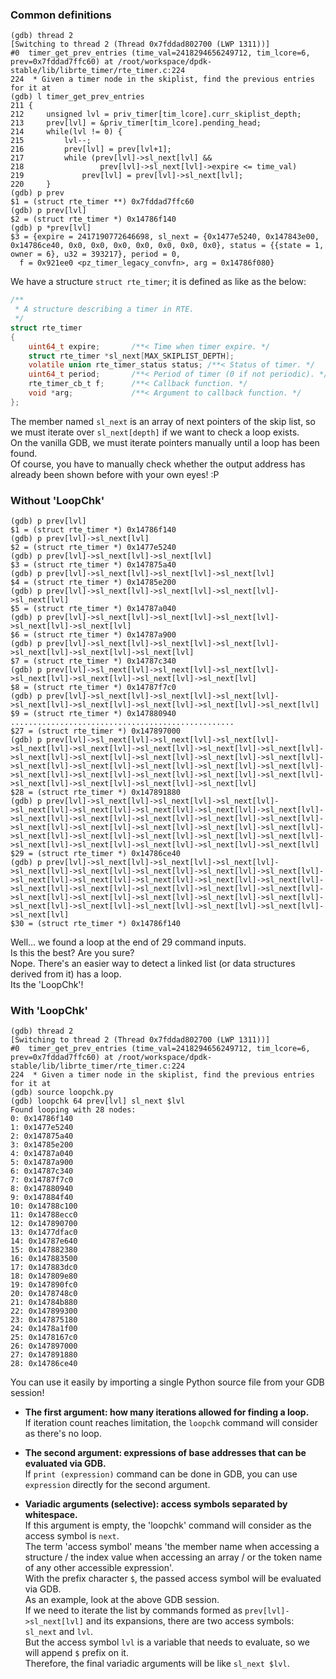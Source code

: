 ### Common definitions
```
(gdb) thread 2
[Switching to thread 2 (Thread 0x7fddad802700 (LWP 1311))]
#0  timer_get_prev_entries (time_val=2418294656249712, tim_lcore=6, prev=0x7fddad7ffc60) at /root/workspace/dpdk-stable/lib/librte_timer/rte_timer.c:224
224	 * Given a timer node in the skiplist, find the previous entries for it at
(gdb) l timer_get_prev_entries
211	{
212		unsigned lvl = priv_timer[tim_lcore].curr_skiplist_depth;
213		prev[lvl] = &priv_timer[tim_lcore].pending_head;
214		while(lvl != 0) {
215			lvl--;
216			prev[lvl] = prev[lvl+1];
217			while (prev[lvl]->sl_next[lvl] &&
218					prev[lvl]->sl_next[lvl]->expire <= time_val)
219				prev[lvl] = prev[lvl]->sl_next[lvl];
220		}
(gdb) p prev
$1 = (struct rte_timer **) 0x7fddad7ffc60
(gdb) p prev[lvl]
$2 = (struct rte_timer *) 0x14786f140
(gdb) p *prev[lvl]
$3 = {expire = 2417190772646698, sl_next = {0x1477e5240, 0x147843e00, 0x14786ce40, 0x0, 0x0, 0x0, 0x0, 0x0, 0x0, 0x0}, status = {{state = 1, owner = 6}, u32 = 393217}, period = 0,
  f = 0x921ee0 <pz_timer_legacy_convfn>, arg = 0x14786f080}
```

We have a structure `struct rte_timer`; it is defined as like as the below:
```c
/**
 * A structure describing a timer in RTE.
 */
struct rte_timer
{
    uint64_t expire;       /**< Time when timer expire. */
    struct rte_timer *sl_next[MAX_SKIPLIST_DEPTH];
    volatile union rte_timer_status status; /**< Status of timer. */
    uint64_t period;       /**< Period of timer (0 if not periodic). */
    rte_timer_cb_t f;      /**< Callback function. */
    void *arg;             /**< Argument to callback function. */
};
```
The member named `sl_next` is an array of next pointers of the skip list, so we must iterate over `sl_next[depth]` if we want to check a loop exists. \
On the vanilla GDB, we must iterate pointers manually until a loop has been found. \
Of course, you have to manually check whether the output address has already been shown before with your own eyes! :P

### Without 'LoopChk'
```
(gdb) p prev[lvl]
$1 = (struct rte_timer *) 0x14786f140
(gdb) p prev[lvl]->sl_next[lvl]
$2 = (struct rte_timer *) 0x1477e5240
(gdb) p prev[lvl]->sl_next[lvl]->sl_next[lvl]
$3 = (struct rte_timer *) 0x147875a40
(gdb) p prev[lvl]->sl_next[lvl]->sl_next[lvl]->sl_next[lvl]
$4 = (struct rte_timer *) 0x14785e200
(gdb) p prev[lvl]->sl_next[lvl]->sl_next[lvl]->sl_next[lvl]->sl_next[lvl]
$5 = (struct rte_timer *) 0x14787a040
(gdb) p prev[lvl]->sl_next[lvl]->sl_next[lvl]->sl_next[lvl]->sl_next[lvl]->sl_next[lvl]
$6 = (struct rte_timer *) 0x14787a900
(gdb) p prev[lvl]->sl_next[lvl]->sl_next[lvl]->sl_next[lvl]->sl_next[lvl]->sl_next[lvl]->sl_next[lvl]
$7 = (struct rte_timer *) 0x14787c340
(gdb) p prev[lvl]->sl_next[lvl]->sl_next[lvl]->sl_next[lvl]->sl_next[lvl]->sl_next[lvl]->sl_next[lvl]->sl_next[lvl]
$8 = (struct rte_timer *) 0x14787f7c0
(gdb) p prev[lvl]->sl_next[lvl]->sl_next[lvl]->sl_next[lvl]->sl_next[lvl]->sl_next[lvl]->sl_next[lvl]->sl_next[lvl]->sl_next[lvl]
$9 = (struct rte_timer *) 0x147880940
..................................................
$27 = (struct rte_timer *) 0x147897000
(gdb) p prev[lvl]->sl_next[lvl]->sl_next[lvl]->sl_next[lvl]->sl_next[lvl]->sl_next[lvl]->sl_next[lvl]->sl_next[lvl]->sl_next[lvl]->sl_next[lvl]->sl_next[lvl]->sl_next[lvl]->sl_next[lvl]->sl_next[lvl]->sl_next[lvl]->sl_next[lvl]->sl_next[lvl]->sl_next[lvl]->sl_next[lvl]->sl_next[lvl]->sl_next[lvl]->sl_next[lvl]->sl_next[lvl]->sl_next[lvl]->sl_next[lvl]->sl_next[lvl]->sl_next[lvl]->sl_next[lvl]
$28 = (struct rte_timer *) 0x147891880
(gdb) p prev[lvl]->sl_next[lvl]->sl_next[lvl]->sl_next[lvl]->sl_next[lvl]->sl_next[lvl]->sl_next[lvl]->sl_next[lvl]->sl_next[lvl]->sl_next[lvl]->sl_next[lvl]->sl_next[lvl]->sl_next[lvl]->sl_next[lvl]->sl_next[lvl]->sl_next[lvl]->sl_next[lvl]->sl_next[lvl]->sl_next[lvl]->sl_next[lvl]->sl_next[lvl]->sl_next[lvl]->sl_next[lvl]->sl_next[lvl]->sl_next[lvl]->sl_next[lvl]->sl_next[lvl]->sl_next[lvl]->sl_next[lvl]
$29 = (struct rte_timer *) 0x14786ce40
(gdb) p prev[lvl]->sl_next[lvl]->sl_next[lvl]->sl_next[lvl]->sl_next[lvl]->sl_next[lvl]->sl_next[lvl]->sl_next[lvl]->sl_next[lvl]->sl_next[lvl]->sl_next[lvl]->sl_next[lvl]->sl_next[lvl]->sl_next[lvl]->sl_next[lvl]->sl_next[lvl]->sl_next[lvl]->sl_next[lvl]->sl_next[lvl]->sl_next[lvl]->sl_next[lvl]->sl_next[lvl]->sl_next[lvl]->sl_next[lvl]->sl_next[lvl]->sl_next[lvl]->sl_next[lvl]->sl_next[lvl]->sl_next[lvl]->sl_next[lvl]
$30 = (struct rte_timer *) 0x14786f140
```
Well... we found a loop at the end of 29 command inputs. \
Is this the best? Are you sure? \
Nope. There's an easier way to detect a linked list (or data structures derived from it) has a loop. \
Its the 'LoopChk'!

### With 'LoopChk'
```
(gdb) thread 2
[Switching to thread 2 (Thread 0x7fddad802700 (LWP 1311))]
#0  timer_get_prev_entries (time_val=2418294656249712, tim_lcore=6, prev=0x7fddad7ffc60) at /root/workspace/dpdk-stable/lib/librte_timer/rte_timer.c:224
224	 * Given a timer node in the skiplist, find the previous entries for it at
(gdb) source loopchk.py
(gdb) loopchk 64 prev[lvl] sl_next $lvl
Found looping with 28 nodes:
0: 0x14786f140
1: 0x1477e5240
2: 0x147875a40
3: 0x14785e200
4: 0x14787a040
5: 0x14787a900
6: 0x14787c340
7: 0x14787f7c0
8: 0x147880940
9: 0x147884f40
10: 0x14788c100
11: 0x14788ecc0
12: 0x147890700
13: 0x1477dfac0
14: 0x14787e640
15: 0x147882380
16: 0x147883500
17: 0x147883dc0
18: 0x147809e80
19: 0x147890fc0
20: 0x1478748c0
21: 0x14784b880
22: 0x147899300
23: 0x147875180
24: 0x1478a1f00
25: 0x1478167c0
26: 0x147897000
27: 0x147891880
28: 0x14786ce40
```
You can use it easily by importing a single Python source file from your GDB session!

* **The first argument: how many iterations allowed for finding a loop.** \
	If iteration count reaches limitation, the `loopchk` command will consider as there's no loop.

* **The second argument: expressions of base addresses that can be evaluated via GDB.** \
	If `print (expression)` command can be done in GDB, you can use `expression` directly for the second argument.

* **Variadic arguments (selective): access symbols separated by whitespace.** \
	If this argument is empty, the 'loopchk' command will consider as the access symbol is `next`. \
	The term 'access symbol' means 'the member name when accessing a structure / the index value when accessing an array / or the token name of any other accessible expression'. \
	With the prefix character `$`, the passed access symbol will be evaluated via GDB. \
	As an example, look at the above GDB session. \
	If we need to iterate the list by commands formed as `prev[lvl]->sl_next[lvl]` and its expansions, there are two access symbols: `sl_next` and `lvl`. \
	But the access symbol `lvl` is a variable that needs to evaluate, so we will append `$` prefix on it. \
	Therefore, the final variadic arguments will be like `sl_next $lvl`.


